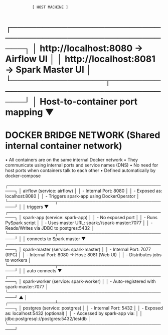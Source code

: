                 [ HOST MACHINE ]
┌────────────────────────────────────────────────────┐
│     http://localhost:8080 → Airflow UI             │
│     http://localhost:8081 → Spark Master UI        │
└───────────────┬────────────────────────────────────┘
                │
  Host-to-container port mapping
                ▼
==========================================================
DOCKER BRIDGE NETWORK  (Shared internal container network)        
==========================================================
• All containers are on the same internal Docker network
• They communicate using internal ports and service names (DNS)
• No need for host ports when containers talk to each other
• Defined automatically by docker-compose

┌────────────────────────────────────────────────────┐
│     airflow (service: airflow)                     │
│     - Internal Port: 8080                          │
│     - Exposed as: localhost:8080                   │
│     - Triggers spark-app using DockerOperator      │
└───────────────┬────────────────────────────────────┘
                │
                │ triggers
                ▼
┌────────────────────────────────────────────────────┐
│     spark-app (service: spark-app)                 │
│     - No exposed port                              │
│     - Runs PySpark script                          │
│     - Uses master URL: spark://spark-master:7077   │
│     - Reads/Writes via JDBC to postgres:5432       │
└───────────────┬────────────────────────────────────┘
                │
                │ connects to Spark master
                ▼
┌────────────────────────────────────────────────────┐
│     spark-master (service: spark-master)           │
│     - Internal Port: 7077 (RPC)                    │
│     - Internal Port: 8080 → Host: 8081 (Web UI)    │
│     - Distributes jobs to workers                  │
└───────────────┬────────────────────────────────────┘
                │
                │ auto connects
                ▼
┌────────────────────────────────────────────────────┐
│     spark-worker (service: spark-worker)           │
│     - Auto-registered with spark-master:7077       │
└────────────────────────────────────────────────────┘
                ▲
                │
┌───────────────┴────────────────────────────────────┐
│     postgres (service: postgres)                   │
│     - Internal Port: 5432                          │
│     - Exposed as: localhost:5432 (optional)        │
│     - Accessed by spark-app via:                   │
│         jdbc:postgresql://postgres:5432/testdb     │
└────────────────────────────────────────────────────┘
 